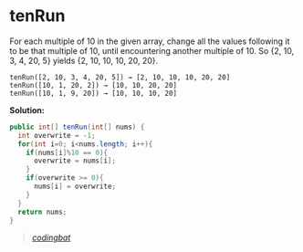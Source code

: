 # tenRun

For each multiple of 10 in the given array, change all the values following it to be that multiple of 10, until encountering another multiple of 10. So {2, 10, 3, 4, 20, 5} yields {2, 10, 10, 10, 20, 20}.

```
tenRun([2, 10, 3, 4, 20, 5]) → [2, 10, 10, 10, 20, 20]
tenRun([10, 1, 20, 2]) → [10, 10, 20, 20]
tenRun([10, 1, 9, 20]) → [10, 10, 10, 20]
```

**Solution:**

```java
public int[] tenRun(int[] nums) {
  int overwrite = -1;
  for(int i=0; i<nums.length; i++){
    if(nums[i]%10 == 0){
      overwrite = nums[i];
    }
    if(overwrite >= 0){
      nums[i] = overwrite;
    }
  }
  return nums;
}
```

> _[codingbat](https://codingbat.com/prob/p199484)_